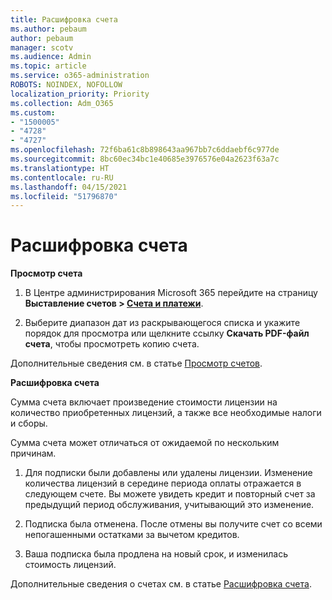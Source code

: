 ```yaml
---
title: Расшифровка счета
ms.author: pebaum
author: pebaum
manager: scotv
ms.audience: Admin
ms.topic: article
ms.service: o365-administration
ROBOTS: NOINDEX, NOFOLLOW
localization_priority: Priority
ms.collection: Adm_O365
ms.custom:
- "1500005"
- "4728"
- "4727"
ms.openlocfilehash: 72f6ba61c8b898643aa967bb7c6ddaebf6c977de
ms.sourcegitcommit: 8bc60ec34bc1e40685e3976576e04a2623f63a7c
ms.translationtype: HT
ms.contentlocale: ru-RU
ms.lasthandoff: 04/15/2021
ms.locfileid: "51796870"
---
```

# <a name="understand-your-bill"></a>Расшифровка счета

**Просмотр счета**

1. В Центре администрирования Microsoft 365 перейдите на страницу **Выставление счетов > [Счета и платежи](https://go.microsoft.com/fwlink/p/?linkid=848039)**.

2. Выберите диапазон дат из раскрывающегося списка и укажите порядок для просмотра или щелкните ссылку **Скачать PDF-файл счета**, чтобы просмотреть копию счета.

Дополнительные сведения см. в статье [Просмотр счетов](https://docs.microsoft.com/microsoft-365/commerce/billing-and-payments/view-your-bill-or-invoice).

**Расшифровка счета**

Сумма счета включает произведение стоимости лицензии на количество приобретенных лицензий, а также все необходимые налоги и сборы.

Сумма счета может отличаться от ожидаемой по нескольким причинам.

1. Для подписки были добавлены или удалены лицензии. Изменение количества лицензий в середине периода оплаты отражается в следующем счете.  Вы можете увидеть кредит и повторный счет за предыдущий период обслуживания, учитывающий это изменение.

2. Подписка была отменена.  После отмены вы получите счет со всеми непогашенными остатками за вычетом кредитов.

3. Ваша подписка была продлена на новый срок, и изменилась стоимость лицензий.  

Дополнительные сведения о счетах см. в статье [Расшифровка счета](https://support.office.com/article/Understand-your-invoice-for-Office-365-for-business-0724b428-fb59-4962-8c37-6674166d7507).
